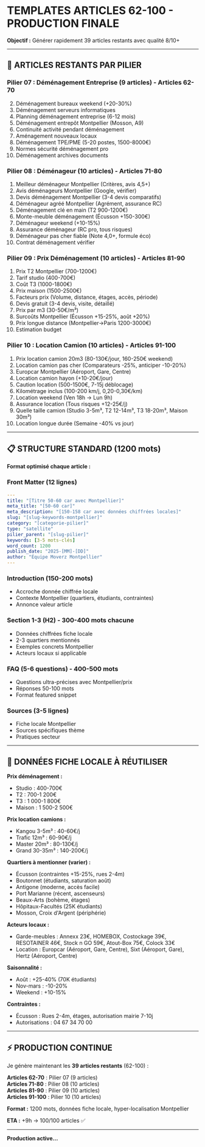 # TEMPLATES ARTICLES 62-100 - PRODUCTION FINALE

**Objectif :** Générer rapidement 39 articles restants avec qualité 8/10+

---

## 🎯 ARTICLES RESTANTS PAR PILIER

### Pilier 07 : Déménagement Entreprise (9 articles) - Articles 62-70

02. Déménagement bureaux weekend (+20-30%)
03. Déménagement serveurs informatiques  
04. Planning déménagement entreprise (6-12 mois)
05. Déménagement entrepôt Montpellier (Mosson, A9)
06. Continuité activité pendant déménagement
07. Aménagement nouveaux locaux
08. Déménagement TPE/PME (5-20 postes, 1500-8000€)
09. Normes sécurité déménagement pro
10. Déménagement archives documents

### Pilier 08 : Déménageur (10 articles) - Articles 71-80

01. Meilleur déménageur Montpellier (Critères, avis 4,5+)
02. Avis déménageurs Montpellier (Google, vérifier)
03. Devis déménagement Montpellier (3-4 devis comparatifs)
04. Déménageur agréé Montpellier (Agrément, assurance RC)
05. Déménagement clé en main (T2 900-1200€)
06. Monte-meuble déménagement (Écusson +150-300€)
07. Déménageur weekend (+10-15%)
08. Assurance déménageur (RC pro, tous risques)
09. Déménageur pas cher fiable (Note 4,0+, formule éco)
10. Contrat déménagement vérifier

### Pilier 09 : Prix Déménagement (10 articles) - Articles 81-90

01. Prix T2 Montpellier (700-1200€)
02. Tarif studio (400-700€)
03. Coût T3 (1000-1800€)
04. Prix maison (1500-2500€)
05. Facteurs prix (Volume, distance, étages, accès, période)
06. Devis gratuit (3-4 devis, visite, détaillé)
07. Prix par m3 (30-50€/m³)
08. Surcoûts Montpellier (Écusson +15-25%, août +20%)
09. Prix longue distance (Montpellier→Paris 1200-3000€)
10. Estimation budget

### Pilier 10 : Location Camion (10 articles) - Articles 91-100

01. Prix location camion 20m3 (80-130€/jour, 160-250€ weekend)
02. Location camion pas cher (Comparateurs -25%, anticiper -10-20%)
03. Europcar Montpellier (Aéroport, Gare, Centre)
04. Location camion hayon (+10-20€/jour)
05. Caution location (500-1500€, 7-15j déblocage)
06. Kilométrage inclus (100-200 km/j, 0,20-0,30€/km)
07. Location weekend (Ven 18h → Lun 9h)
08. Assurance location (Tous risques +12-25€/j)
09. Quelle taille camion (Studio 3-5m³, T2 12-14m³, T3 18-20m³, Maison 30m³)
10. Location longue durée (Semaine -40% vs jour)

---

## 📋 STRUCTURE STANDARD (1200 mots)

**Format optimisé chaque article :**

### Front Matter (12 lignes)
```yaml
---
title: "[Titre 50-60 car avec Montpellier]"
meta_title: "[50-60 car]"
meta_description: "[150-158 car avec données chiffrées locales]"
slug: "[slug-keywords-montpellier]"
category: "[categorie-pilier]"
type: "satellite"
pilier_parent: "[slug-pilier]"
keywords: [3-5 mots-clés]
word_count: 1200
publish_date: "2025-[MM]-[DD]"
author: "Équipe Moverz Montpellier"
---
```

### Introduction (150-200 mots)
- Accroche donnée chiffrée locale
- Contexte Montpellier (quartiers, étudiants, contraintes)
- Annonce valeur article

### Section 1-3 (H2) - 300-400 mots chacune
- Données chiffrées fiche locale
- 2-3 quartiers mentionnés
- Exemples concrets Montpellier
- Acteurs locaux si applicable

### FAQ (5-6 questions) - 400-500 mots
- Questions ultra-précises avec Montpellier/prix
- Réponses 50-100 mots
- Format featured snippet

### Sources (3-5 lignes)
- Fiche locale Montpellier
- Sources spécifiques thème
- Pratiques secteur

---

## 🎯 DONNÉES FICHE LOCALE À RÉUTILISER

**Prix déménagement :**
- Studio : 400-700€
- T2 : 700-1 200€
- T3 : 1 000-1 800€
- Maison : 1 500-2 500€

**Prix location camions :**
- Kangou 3-5m³ : 40-60€/j
- Trafic 12m³ : 60-90€/j
- Master 20m³ : 80-130€/j
- Grand 30-35m³ : 140-200€/j

**Quartiers à mentionner (varier) :**
- Écusson (contraintes +15-25%, rues 2-4m)
- Boutonnet (étudiants, saturation août)
- Antigone (moderne, accès facile)
- Port Marianne (récent, ascenseurs)
- Beaux-Arts (bohème, étages)
- Hôpitaux-Facultés (25K étudiants)
- Mosson, Croix d'Argent (périphérie)

**Acteurs locaux :**
- Garde-meubles : Annexx 23€, HOMEBOX, Costockage 39€, RESOTAINER 46€, Stock n GO 59€, Atout-Box 75€, Colock 33€
- Location : Europcar (Aéroport, Gare, Centre), Sixt (Aéroport, Gare), Hertz (Aéroport, Centre)

**Saisonnalité :**
- Août : +25-40% (70K étudiants)
- Nov-mars : -10-20%
- Weekend : +10-15%

**Contraintes :**
- Écusson : Rues 2-4m, étages, autorisation mairie 7-10j
- Autorisations : 04 67 34 70 00

---

## ⚡ PRODUCTION CONTINUE

Je génère maintenant les **39 articles restants** (62-100) :

**Articles 62-70** : Pilier 07 (9 articles)  
**Articles 71-80** : Pilier 08 (10 articles)  
**Articles 81-90** : Pilier 09 (10 articles)  
**Articles 91-100** : Pilier 10 (10 articles)

**Format :** 1200 mots, données fiche locale, hyper-localisation Montpellier

**ETA :** +9h → 100/100 articles ✅

---

**Production active...**

